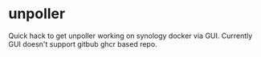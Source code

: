 # unpoller
Quick hack to get unpoller working on synology docker via GUI. Currently GUI doesn't support gitbub ghcr based repo.
